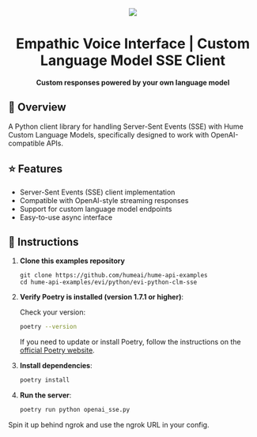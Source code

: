<div align="center">
  <img src="https://storage.googleapis.com/hume-public-logos/hume/hume-banner.png">
  <h1>Empathic Voice Interface | Custom Language Model SSE Client</h1>
  <p>
    <strong>Custom responses powered by your own language model</strong>
  </p>
</div>

## 🚀 Overview

A Python client library for handling Server-Sent Events (SSE) with Hume Custom Language Models, specifically designed to work with OpenAI-compatible APIs.

## ⭐ Features

- Server-Sent Events (SSE) client implementation
- Compatible with OpenAI-style streaming responses
- Support for custom language model endpoints
- Easy-to-use async interface

## 🔧 Instructions

1. **Clone this examples repository**

    ```shell
    git clone https://github.com/humeai/hume-api-examples
    cd hume-api-examples/evi/python/evi-python-clm-sse
    ```

2. **Verify Poetry is installed (version 1.7.1 or higher)**:

    Check your version:
    ```sh
    poetry --version
    ```

    If you need to update or install Poetry, follow the instructions on the [official Poetry website](https://python-poetry.org/).

3. **Install dependencies**:
    ```sh
    poetry install
    ```

4. **Run the server**:
    ```sh
    poetry run python openai_sse.py
    ```

Spin it up behind ngrok and use the ngrok URL in your config.
